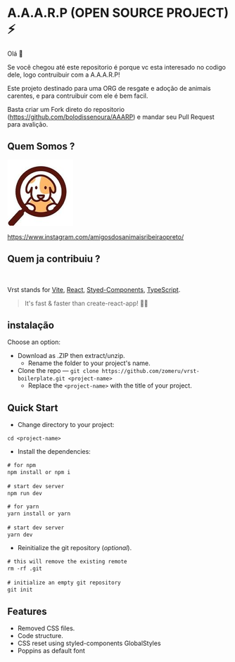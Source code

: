 # A.A.A.R.P (OPEN SOURCE PROJECT) ⚡

Olá 👋

Se você chegou até este repositorio é porque vc esta interesado no codigo dele, logo contruibuir com a A.A.A.R.P!

Este projeto destinado para uma ORG de resgate e adoção de animais carentes, e para contruibuir com ele é bem facil.

Basta criar um Fork direto do repositorio (https://github.com/bolodissenoura/AAARP) e mandar seu Pull Request para avalição.

## Quem Somos ?

![Logo](/public/assets/img/Logo.png)

https://www.instagram.com/amigosdosanimaisribeiraopreto/


## Quem ja contribuiu ?

<a href="https://github.com/bolodissenoura/AAARP/graphs/contributors">
  <img src=""/>
</a>


Vrst stands for [Vite](https://github.com/vitejs/vite), [React](https://github.com/microsoft/TypeScript), [Styed-Components](https://github.com/styled-components/styled-components), [TypeScript](https://github.com/microsoft/TypeScript).

> It's fast & faster than create-react-app! 🏃‍♂️

## instalação

Choose an option:

- Download as .ZIP then extract/unzip.
  - Rename the folder to your project's name.
- Clone the repo — `git clone https://github.com/zomeru/vrst-boilerplate.git <project-name>`
  - Replace the `<project-name>` with the title of your project.

## Quick Start

- Change directory to your project:

```shell
cd <project-name>
```

- Install the dependencies:

```shell
# for npm
npm install or npm i

# start dev server
npm run dev
```

```shell
# for yarn
yarn install or yarn

# start dev server
yarn dev
```

- Reinitialize the git repository (_optional_).

```shell
# this will remove the existing remote
rm -rf .git

# initialize an empty git repository
git init
```

## Features

- Removed CSS files.
- Code structure.
- CSS reset using styled-components GlobalStyles
- Poppins as default font

